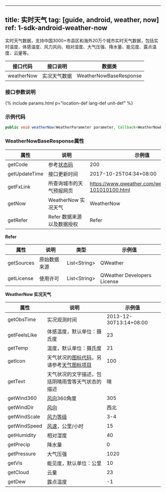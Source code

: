 <!--
 * @Date: 2025-03-06 10:02:06
 * @LastEditors: 韩笑白
 * @LastEditTime: 2025-03-13 14:28:08
 * @FilePath: /dev-site/docs/_zh/android-sdk/weather/android-weather-now.md
-->
---
title: 实时天气
tag: [guide, android, weather, now]
ref: 1-sdk-android-weather-now
---

实时天气数据，支持中国3000+市县区和海外20万个城市实时天气数据，包括实时温度、体感温度、风力风向、相对湿度、大气压强、降水量、能见度、露点温度、云量等。

| 接口代码| 接口说明           | 数据类         |
| ------------ | ------------- | -------------- |
| weatherNow| 实况天气数据  | WeatherNowBaseResponse |

### 接口参数说明

{% include params.html p="location-def lang-def unit-def" %}

### 示例代码

```java
public void weatherNow(WeatherParameter parameter, Callback<WeatherNowBaseResponse> callback);
```

### WeatherNowBaseResponse属性

| 属性     | 说明                       | 示例值      |
| -------- | -------------------------- | ----------- |
| getCode  | 参考[状态码](/docs/resource/status-code/)      | 200  |
| getUpdateTime | 接口更新时间             | 2017-10-25T04:34+08:00     |
| getFxLink     | 所查询城市的天气预报网页 | https://www.qweather.com/weather/beijing-101010100.html |
| getNow   | WeatherNow 实况天气      | WeatherNow |
| getRefer | Refer 数据来源以及数据授权 | Refer       |

**Refer**

| 属性        | 说明        | 类型                | 示例值        |
| ---------- | ----------- | ------------------ | ------------ |
| getSources | 原始数据来源  | List&lt;String&gt; | QWeather     |
| getLicense | 使用许可      | List&lt;String&gt; | QWeather Developers License |

**WeatherNow 实况天气**

| 属性         | 说明                       | 示例值           |
| ------------ | -------------------------- | ---------------- |
| getObsTime   | 实况观测时间               | 2013-12-30T13:14+08:00 |
| getFeelsLike | 体感温度，默认单位：摄氏度 | 23               |
| getTemp      | 温度，默认单位：摄氏度     | 21               |
| getIcon      | 天气状况的[图标代码](/docs/resource/icons/)，另请参考[天气图标项目](https://icons.qweather.com/)           | 100              |
| getText      | 天气状况的文字描述，包括阴晴雨雪等天气状态的描述           | 晴               |
| getWind360   | [风向](/docs/resource/wind-info/#wind-direction)360角度                | 305              |
| getWindDir   | [风向](/docs/resource/wind-info/#wind-direction)                       | 西北             |
| getWindScale | [风力等级](/docs/resource/wind-info/#wind-scale)                       | 3-4              |
| getWindSpeed | [风速](/docs/resource/wind-info/#wind-speed)，公里/小时            | 15               |
| getHumidity  | 相对湿度                   | 40               |
| getPrecip    | 降水量                     | 0                |
| getPressure  | 大气压强                   | 1020             |
| getVis       | 能见度，默认单位：公里     | 10               |
| getCloud     | 云量                       | 23               |
| getDew       | 露点温度                   | -1               |

